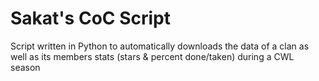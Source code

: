 # Sakat's CoC Script
Script written in Python to automatically downloads the data of a clan as well as its members stats (stars &amp; percent done/taken) during a CWL season
